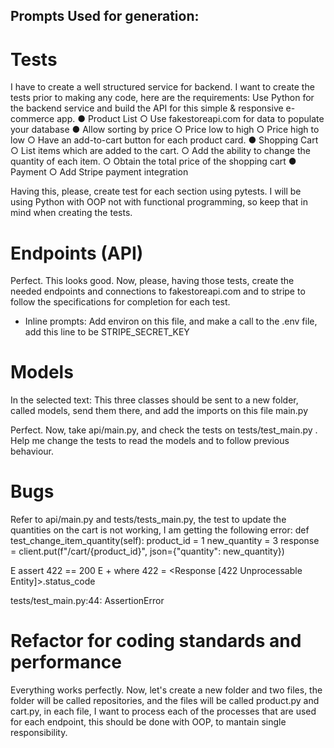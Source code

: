 ## Prompts Used for generation:
# Tests
I have to create a well structured service for backend. I want to create the tests prior to making any code, here are the requirements: Use Python for the backend service and build the API for this simple & responsive e-commerce app. ● Product List ○ Use fakestoreapi.com for data to populate your database ● Allow sorting by price ○ Price low to high ○ Price high to low ○ Have an add-to-cart button for each product card. ● Shopping Cart ○ List items which are added to the cart. ○ Add the ability to change the quantity of each item. ○ Obtain the total price of the shopping cart ● Payment ○ Add Stripe payment integration

Having this, please, create test for each section using pytests. I will be using Python with OOP not with functional programming, so keep that in mind when creating the tests.

# Endpoints (API)
Perfect. This looks good. Now, please, having those tests, create the needed endpoints and connections to fakestoreapi.com and to stripe to follow the specifications for completion for each test.

- Inline prompts:
Add environ on this file, and make a call to the .env file, add this line to be STRIPE_SECRET_KEY

# Models
In the selected text: This three classes should be sent to a new folder, called models, send them there, and add the imports on this file main.py

Perfect. Now, take api/main.py, and check the tests on tests/test_main.py . Help me change the tests to read the models and to follow previous behaviour.

# Bugs
Refer to api/main.py and tests/tests_main.py, the test to update the quantities on the cart is not working, I am getting the following error: def test_change_item_quantity(self): product_id = 1 new_quantity = 3 response = client.put(f"/cart/{product_id}", json={"quantity": new_quantity})

E assert 422 == 200 E + where 422 = <Response [422 Unprocessable Entity]>.status_code

tests/test_main.py:44: AssertionError

# Refactor for coding standards and performance
Everything works perfectly. Now, let's create a new folder and two files, the folder will be called repositories, and the files will be called product.py and cart.py, in each file, I want to process each of the processes that are used for each endpoint, this should be done with OOP, to mantain single responsibility.
